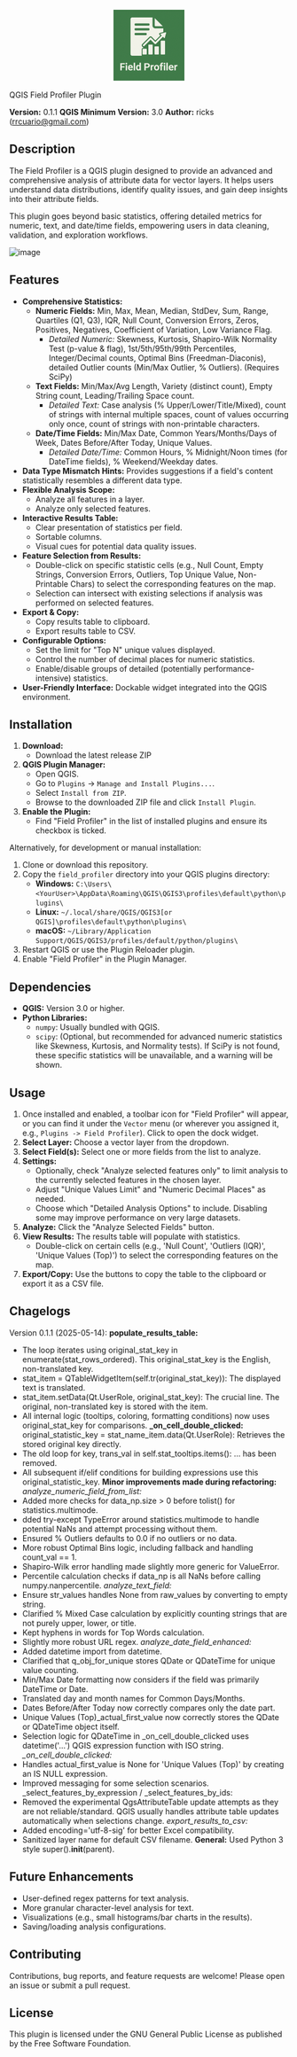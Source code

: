 <p align="center">
  <img src="./icon2.png" alt="Field Profiler Logo" width="128"/>
</p>
QGIS Field Profiler Plugin

**Version:** 0.1.1
**QGIS Minimum Version:** 3.0
**Author:** ricks (rrcuario@gmail.com)

## Description

The Field Profiler is a QGIS plugin designed to provide an advanced and comprehensive analysis of attribute data for vector layers. It helps users understand data distributions, identify quality issues, and gain deep insights into their attribute fields.

This plugin goes beyond basic statistics, offering detailed metrics for numeric, text, and date/time fields, empowering users in data cleaning, validation, and exploration workflows.

![image](https://github.com/user-attachments/assets/fd0d0d3b-6de5-49a5-a584-8411295c80e2)

## Features

*   **Comprehensive Statistics:**
    *   **Numeric Fields:** Min, Max, Mean, Median, StdDev, Sum, Range, Quartiles (Q1, Q3), IQR, Null Count, Conversion Errors, Zeros, Positives, Negatives, Coefficient of Variation, Low Variance Flag.
        *   *Detailed Numeric:* Skewness, Kurtosis, Shapiro-Wilk Normality Test (p-value & flag), 1st/5th/95th/99th Percentiles, Integer/Decimal counts, Optimal Bins (Freedman-Diaconis), detailed Outlier counts (Min/Max Outlier, % Outliers). (Requires SciPy)
    *   **Text Fields:** Min/Max/Avg Length, Variety (distinct count), Empty String count, Leading/Trailing Space count.
        *   *Detailed Text:* Case analysis (% Upper/Lower/Title/Mixed), count of strings with internal multiple spaces, count of values occurring only once, count of strings with non-printable characters.
    *   **Date/Time Fields:** Min/Max Date, Common Years/Months/Days of Week, Dates Before/After Today, Unique Values.
        *   *Detailed Date/Time:* Common Hours, % Midnight/Noon times (for DateTime fields), % Weekend/Weekday dates.
*   **Data Type Mismatch Hints:** Provides suggestions if a field's content statistically resembles a different data type.
*   **Flexible Analysis Scope:**
    *   Analyze all features in a layer.
    *   Analyze only selected features.
*   **Interactive Results Table:**
    *   Clear presentation of statistics per field.
    *   Sortable columns.
    *   Visual cues for potential data quality issues.
*   **Feature Selection from Results:**
    *   Double-click on specific statistic cells (e.g., Null Count, Empty Strings, Conversion Errors, Outliers, Top Unique Value, Non-Printable Chars) to select the corresponding features on the map.
    *   Selection can intersect with existing selections if analysis was performed on selected features.
*   **Export & Copy:**
    *   Copy results table to clipboard.
    *   Export results table to CSV.
*   **Configurable Options:**
    *   Set the limit for "Top N" unique values displayed.
    *   Control the number of decimal places for numeric statistics.
    *   Enable/disable groups of detailed (potentially performance-intensive) statistics.
*   **User-Friendly Interface:** Dockable widget integrated into the QGIS environment.

## Installation

1.  **Download:**
    *   Download the latest release ZIP
2.  **QGIS Plugin Manager:**
    *   Open QGIS.
    *   Go to `Plugins` -> `Manage and Install Plugins...`.
    *   Select `Install from ZIP`.
    *   Browse to the downloaded ZIP file and click `Install Plugin`.
3.  **Enable the Plugin:**
    *   Find "Field Profiler" in the list of installed plugins and ensure its checkbox is ticked.

Alternatively, for development or manual installation:
1.  Clone or download this repository.
2.  Copy the `field_profiler` directory into your QGIS plugins directory:
    *   **Windows:** `C:\Users\<YourUser>\AppData\Roaming\QGIS\QGIS3\profiles\default\python\plugins\`
    *   **Linux:** `~/.local/share/QGIS/QGIS3[or QGIS]\profiles\default\python\plugins\`
    *   **macOS:** `~/Library/Application Support/QGIS/QGIS3/profiles/default/python/plugins\`
3.  Restart QGIS or use the Plugin Reloader plugin.
4.  Enable "Field Profiler" in the Plugin Manager.

## Dependencies

*   **QGIS:** Version 3.0 or higher.
*   **Python Libraries:**
    *   `numpy`: Usually bundled with QGIS.
    *   `scipy`: (Optional, but recommended for advanced numeric statistics like Skewness, Kurtosis, and Normality tests). If SciPy is not found, these specific statistics will be unavailable, and a warning will be shown.

## Usage

1.  Once installed and enabled, a toolbar icon for "Field Profiler" will appear, or you can find it under the `Vector` menu (or wherever you assigned it, e.g., `Plugins -> Field Profiler`). Click to open the dock widget.
2.  **Select Layer:** Choose a vector layer from the dropdown.
3.  **Select Field(s):** Select one or more fields from the list to analyze.
4.  **Settings:**
    *   Optionally, check "Analyze selected features only" to limit analysis to the currently selected features in the chosen layer.
    *   Adjust "Unique Values Limit" and "Numeric Decimal Places" as needed.
    *   Choose which "Detailed Analysis Options" to include. Disabling some may improve performance on very large datasets.
5.  **Analyze:** Click the "Analyze Selected Fields" button.
6.  **View Results:** The results table will populate with statistics.
    *   Double-click on certain cells (e.g., 'Null Count', 'Outliers (IQR)', 'Unique Values (Top)') to select the corresponding features on the map.
7.  **Export/Copy:** Use the buttons to copy the table to the clipboard or export it as a CSV file.

## Chagelogs

Version 0.1.1 (2025-05-14):
**populate_results_table:**
 - The loop iterates using original_stat_key in enumerate(stat_rows_ordered). This original_stat_key is the English, non-translated key.
 - stat_item = QTableWidgetItem(self.tr(original_stat_key)): The displayed text is translated.
 - stat_item.setData(Qt.UserRole, original_stat_key): The crucial line. The original, non-translated key is stored with the item.
 - All internal logic (tooltips, coloring, formatting conditions) now uses original_stat_key for comparisons.
**_on_cell_double_clicked:**
 original_statistic_key = stat_name_item.data(Qt.UserRole): Retrieves the stored original key directly.
 - The old loop for key, trans_val in self.stat_tooltips.items(): ... has been removed.
 - All subsequent if/elif conditions for building expressions use this original_statistic_key.
**Minor improvements made during refactoring:**
*analyze_numeric_field_from_list:*
 - Added more checks for data_np.size > 0 before tolist() for statistics.multimode.
 - dded try-except TypeError around statistics.multimode to handle potential NaNs and attempt processing without them.
 - Ensured % Outliers defaults to 0.0 if no outliers or no data.
 - More robust Optimal Bins logic, including fallback and handling count_val == 1.
 - Shapiro-Wilk error handling made slightly more generic for ValueError.
 - Percentile calculation checks if data_np is all NaNs before calling numpy.nanpercentile.
*analyze_text_field:*
 - Ensure str_values handles None from raw_values by converting to empty string.
 - Clarified % Mixed Case calculation by explicitly counting strings that are not purely upper, lower, or title.
 - Kept hyphens in words for Top Words calculation.
 - Slightly more robust URL regex.
*analyze_date_field_enhanced:*
 - Added datetime import from datetime.
 - Clarified that q_obj_for_unique stores QDate or QDateTime for unique value counting.
 - Min/Max Date formatting now considers if the field was primarily DateTime or Date.
 - Translated day and month names for Common Days/Months.
 - Dates Before/After Today now correctly compares only the date part.
 - Unique Values (Top)_actual_first_value now correctly stores the QDate or QDateTime object itself.
 - Selection logic for QDateTime in _on_cell_double_clicked uses datetime('...') QGIS expression function with ISO string.
*_on_cell_double_clicked:*
 - Handles actual_first_value is None for 'Unique Values (Top)' by creating an IS NULL expression.
 - Improved messaging for some selection scenarios.
 _select_features_by_expression / _select_features_by_ids:
 - Removed the experimental QgsAttributeTable update attempts as they are not reliable/standard. QGIS usually handles attribute table updates automatically when selections change.
*export_results_to_csv:*
 - Added encoding='utf-8-sig' for better Excel compatibility.
 - Sanitized layer name for default CSV filename.
**General:**
 Used Python 3 style super().__init__(parent).


## Future Enhancements

*   User-defined regex patterns for text analysis.
*   More granular character-level analysis for text.
*   Visualizations (e.g., small histograms/bar charts in the results).
*   Saving/loading analysis configurations.

## Contributing

Contributions, bug reports, and feature requests are welcome! Please open an issue or submit a pull request.

## License

This plugin is licensed under the GNU General Public License as published by the Free Software Foundation.
